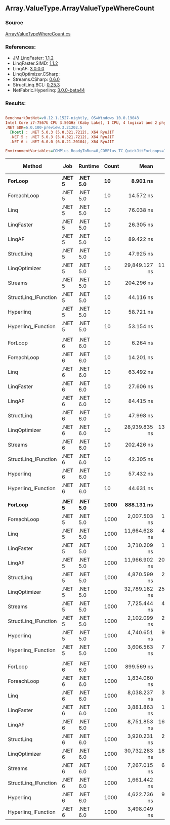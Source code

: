 ﻿## Array.ValueType.ArrayValueTypeWhereCount

### Source
[ArrayValueTypeWhereCount.cs](../LinqBenchmarks/Array/ValueType/ArrayValueTypeWhereCount.cs)

### References:
- JM.LinqFaster: [1.1.2](https://www.nuget.org/packages/JM.LinqFaster/1.1.2)
- LinqFaster.SIMD: [1.1.2](https://www.nuget.org/packages/LinqFaster.SIMD/1.0.3)
- LinqAF: [3.0.0.0](https://www.nuget.org/packages/LinqAF/3.0.0.0)
- LinqOptimizer.CSharp: [](https://www.nuget.org/packages/LinqOptimizer.CSharp/)
- Streams.CSharp: [0.6.0](https://www.nuget.org/packages/Streams.CSharp/0.6.0)
- StructLinq.BCL: [0.25.3](https://www.nuget.org/packages/StructLinq.BCL/0.25.3)
- NetFabric.Hyperlinq: [3.0.0-beta44](https://www.nuget.org/packages/NetFabric.Hyperlinq/3.0.0-beta44)

### Results:
``` ini

BenchmarkDotNet=v0.12.1.1527-nightly, OS=Windows 10.0.19043
Intel Core i7-7567U CPU 3.50GHz (Kaby Lake), 1 CPU, 4 logical and 2 physical cores
.NET SDK=6.0.100-preview.3.21202.5
  [Host] : .NET 5.0.3 (5.0.321.7212), X64 RyuJIT
  .NET 5 : .NET 5.0.3 (5.0.321.7212), X64 RyuJIT
  .NET 6 : .NET 6.0.0 (6.0.21.20104), X64 RyuJIT

EnvironmentVariables=COMPlus_ReadyToRun=0,COMPlus_TC_QuickJitForLoops=1,COMPlus_TieredPGO=1  

```
|               Method |    Job |  Runtime | Count |          Mean |       Error |      StdDev |        Median |    Ratio | RatioSD |  Gen 0 | Gen 1 | Gen 2 | Allocated |
|--------------------- |------- |--------- |------ |--------------:|------------:|------------:|--------------:|---------:|--------:|-------:|------:|------:|----------:|
|              **ForLoop** | **.NET 5** | **.NET 5.0** |    **10** |      **8.901 ns** |   **0.0355 ns** |   **0.0315 ns** |      **8.894 ns** |     **1.00** |    **0.00** |      **-** |     **-** |     **-** |         **-** |
|          ForeachLoop | .NET 5 | .NET 5.0 |    10 |     14.572 ns |   0.0688 ns |   0.0575 ns |     14.579 ns |     1.64 |    0.01 |      - |     - |     - |         - |
|                 Linq | .NET 5 | .NET 5.0 |    10 |     76.038 ns |   0.3763 ns |   0.3336 ns |     75.999 ns |     8.54 |    0.06 | 0.0153 |     - |     - |      32 B |
|           LinqFaster | .NET 5 | .NET 5.0 |    10 |     26.305 ns |   0.1158 ns |   0.1026 ns |     26.280 ns |     2.96 |    0.02 |      - |     - |     - |         - |
|               LinqAF | .NET 5 | .NET 5.0 |    10 |     89.422 ns |   1.7096 ns |   1.9002 ns |     89.177 ns |    10.06 |    0.24 |      - |     - |     - |         - |
|           StructLinq | .NET 5 | .NET 5.0 |    10 |     47.925 ns |   0.3089 ns |   0.2579 ns |     47.899 ns |     5.39 |    0.03 | 0.0306 |     - |     - |      64 B |
|        LinqOptimizer | .NET 5 | .NET 5.0 |    10 | 29,849.127 ns | 112.4767 ns |  99.7077 ns | 29,840.479 ns | 3,353.61 |   15.68 | 9.2163 |     - |     - |  19,274 B |
|              Streams | .NET 5 | .NET 5.0 |    10 |    204.296 ns |   0.9170 ns |   0.8129 ns |    204.369 ns |    22.95 |    0.11 | 0.1721 |     - |     - |     360 B |
| StructLinq_IFunction | .NET 5 | .NET 5.0 |    10 |     44.116 ns |   0.1511 ns |   0.1339 ns |     44.094 ns |     4.96 |    0.03 |      - |     - |     - |         - |
|            Hyperlinq | .NET 5 | .NET 5.0 |    10 |     58.721 ns |   1.2197 ns |   1.8989 ns |     58.965 ns |     6.70 |    0.24 |      - |     - |     - |         - |
|  Hyperlinq_IFunction | .NET 5 | .NET 5.0 |    10 |     53.154 ns |   0.4136 ns |   0.3869 ns |     53.251 ns |     5.97 |    0.05 |      - |     - |     - |         - |
|                      |        |          |       |               |             |             |               |          |         |        |       |       |           |
|              ForLoop | .NET 6 | .NET 6.0 |    10 |      6.264 ns |   0.0897 ns |   0.0839 ns |      6.245 ns |     1.00 |    0.00 |      - |     - |     - |         - |
|          ForeachLoop | .NET 6 | .NET 6.0 |    10 |     14.201 ns |   0.0867 ns |   0.0811 ns |     14.191 ns |     2.27 |    0.03 |      - |     - |     - |         - |
|                 Linq | .NET 6 | .NET 6.0 |    10 |     63.492 ns |   1.3143 ns |   2.1959 ns |     63.022 ns |    10.30 |    0.42 | 0.0153 |     - |     - |      32 B |
|           LinqFaster | .NET 6 | .NET 6.0 |    10 |     27.606 ns |   0.2713 ns |   0.2265 ns |     27.567 ns |     4.41 |    0.07 |      - |     - |     - |         - |
|               LinqAF | .NET 6 | .NET 6.0 |    10 |     84.415 ns |   1.3670 ns |   1.2787 ns |     84.218 ns |    13.48 |    0.22 |      - |     - |     - |         - |
|           StructLinq | .NET 6 | .NET 6.0 |    10 |     47.998 ns |   0.2576 ns |   0.2410 ns |     47.975 ns |     7.66 |    0.11 | 0.0306 |     - |     - |      64 B |
|        LinqOptimizer | .NET 6 | .NET 6.0 |    10 | 28,939.835 ns | 139.1293 ns | 108.6230 ns | 28,906.152 ns | 4,624.03 |   69.36 | 9.1858 |     - |     - |  19,217 B |
|              Streams | .NET 6 | .NET 6.0 |    10 |    202.426 ns |   0.7517 ns |   0.7031 ns |    202.429 ns |    32.32 |    0.46 | 0.1721 |     - |     - |     360 B |
| StructLinq_IFunction | .NET 6 | .NET 6.0 |    10 |     42.305 ns |   0.4497 ns |   0.4206 ns |     42.391 ns |     6.75 |    0.11 |      - |     - |     - |         - |
|            Hyperlinq | .NET 6 | .NET 6.0 |    10 |     57.432 ns |   1.1344 ns |   3.1809 ns |     56.679 ns |     9.85 |    0.64 |      - |     - |     - |         - |
|  Hyperlinq_IFunction | .NET 6 | .NET 6.0 |    10 |     44.631 ns |   0.9402 ns |   1.2551 ns |     44.475 ns |     7.14 |    0.22 |      - |     - |     - |         - |
|                      |        |          |       |               |             |             |               |          |         |        |       |       |           |
|              **ForLoop** | **.NET 5** | **.NET 5.0** |  **1000** |    **888.131 ns** |   **4.9648 ns** |   **4.6441 ns** |    **885.921 ns** |     **1.00** |    **0.00** |      **-** |     **-** |     **-** |         **-** |
|          ForeachLoop | .NET 5 | .NET 5.0 |  1000 |  2,007.503 ns |  19.6966 ns |  17.4606 ns |  2,000.510 ns |     2.26 |    0.02 |      - |     - |     - |         - |
|                 Linq | .NET 5 | .NET 5.0 |  1000 | 11,664.628 ns |  41.5454 ns |  38.8616 ns | 11,665.120 ns |    13.13 |    0.09 | 0.0153 |     - |     - |      32 B |
|           LinqFaster | .NET 5 | .NET 5.0 |  1000 |  3,710.209 ns |  18.3814 ns |  17.1940 ns |  3,709.896 ns |     4.18 |    0.03 |      - |     - |     - |         - |
|               LinqAF | .NET 5 | .NET 5.0 |  1000 | 11,966.902 ns | 202.4068 ns | 169.0188 ns | 11,933.792 ns |    13.47 |    0.20 |      - |     - |     - |         - |
|           StructLinq | .NET 5 | .NET 5.0 |  1000 |  4,870.599 ns |  27.4231 ns |  25.6516 ns |  4,866.646 ns |     5.48 |    0.03 | 0.0305 |     - |     - |      64 B |
|        LinqOptimizer | .NET 5 | .NET 5.0 |  1000 | 32,789.182 ns | 250.3758 ns | 234.2017 ns | 32,802.228 ns |    36.92 |    0.36 | 9.2163 |     - |     - |  19,273 B |
|              Streams | .NET 5 | .NET 5.0 |  1000 |  7,725.444 ns |  43.2604 ns |  40.4658 ns |  7,716.288 ns |     8.70 |    0.06 | 0.1678 |     - |     - |     360 B |
| StructLinq_IFunction | .NET 5 | .NET 5.0 |  1000 |  2,102.099 ns |  20.1137 ns |  18.8144 ns |  2,104.566 ns |     2.37 |    0.03 |      - |     - |     - |         - |
|            Hyperlinq | .NET 5 | .NET 5.0 |  1000 |  4,740.651 ns |  94.5035 ns | 242.2486 ns |  4,856.822 ns |     4.87 |    0.23 |      - |     - |     - |         - |
|  Hyperlinq_IFunction | .NET 5 | .NET 5.0 |  1000 |  3,606.563 ns |  71.2326 ns |  84.7973 ns |  3,611.445 ns |     4.06 |    0.09 |      - |     - |     - |         - |
|                      |        |          |       |               |             |             |               |          |         |        |       |       |           |
|              ForLoop | .NET 6 | .NET 6.0 |  1000 |    899.569 ns |   2.1671 ns |   1.8096 ns |    899.707 ns |     1.00 |    0.00 |      - |     - |     - |         - |
|          ForeachLoop | .NET 6 | .NET 6.0 |  1000 |  1,834.060 ns |   7.0629 ns |   6.2611 ns |  1,832.618 ns |     2.04 |    0.01 |      - |     - |     - |         - |
|                 Linq | .NET 6 | .NET 6.0 |  1000 |  8,038.237 ns |  39.9995 ns |  35.4585 ns |  8,035.870 ns |     8.94 |    0.03 | 0.0153 |     - |     - |      32 B |
|           LinqFaster | .NET 6 | .NET 6.0 |  1000 |  3,881.863 ns |  18.8236 ns |  17.6076 ns |  3,882.904 ns |     4.31 |    0.02 |      - |     - |     - |         - |
|               LinqAF | .NET 6 | .NET 6.0 |  1000 |  8,751.853 ns | 166.4597 ns | 198.1584 ns |  8,718.924 ns |     9.75 |    0.19 |      - |     - |     - |         - |
|           StructLinq | .NET 6 | .NET 6.0 |  1000 |  3,920.231 ns |  24.9530 ns |  23.3410 ns |  3,919.172 ns |     4.36 |    0.03 | 0.0305 |     - |     - |      64 B |
|        LinqOptimizer | .NET 6 | .NET 6.0 |  1000 | 30,732.283 ns | 180.8061 ns | 169.1262 ns | 30,731.976 ns |    34.19 |    0.21 | 9.1553 |     - |     - |  19,218 B |
|              Streams | .NET 6 | .NET 6.0 |  1000 |  7,267.015 ns |  64.9026 ns |  54.1966 ns |  7,255.254 ns |     8.08 |    0.06 | 0.1678 |     - |     - |     360 B |
| StructLinq_IFunction | .NET 6 | .NET 6.0 |  1000 |  1,661.442 ns |   7.9080 ns |   7.0103 ns |  1,662.484 ns |     1.85 |    0.01 |      - |     - |     - |         - |
|            Hyperlinq | .NET 6 | .NET 6.0 |  1000 |  4,622.736 ns |  91.2478 ns | 173.6084 ns |  4,620.169 ns |     5.17 |    0.21 |      - |     - |     - |         - |
|  Hyperlinq_IFunction | .NET 6 | .NET 6.0 |  1000 |  3,498.049 ns |   9.4445 ns |   8.8343 ns |  3,496.764 ns |     3.89 |    0.01 |      - |     - |     - |         - |
